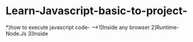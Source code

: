 # Learn-Javascript-basic-to-project-
*)how to execute javascript code-
-->1]Inside any browser
   2]Runtime-Node.Js
   3]Inside <Script> tag

*)Variables in JS
--> Uesd to store.

*)Let,Var,Const
-->1]let & const is used to store block scoped variables.
   2]var is globally scoped.
   3]let can be updated but not re-declared.
   4]const can neither be updated nor be re-declared.

*)Primitives & objects in JS
--> Primitives in JS->                         seven primitive datatypes = Null,Number,Boolean,Byte,String,Symbol,Undefined.  //nn bb ss u
--> Non primitive data types (Objects in JS)-> used to build key-value pairs.;mapping build (karu shakto).

*)Operators and Expressions in JS
-->1]Arithmatic operator --> +,-,/,*,**,++,--,%
   2]Assignment operstor --> =,+=,-=,*=,/=,%=,**=
   3]Comparison operator --> ==,!=,===,!==,>,<,<=,>=,?
   === -->not for int & string comparison
   4]Logical operstor --> &&,||,!

*)Conditional Expressions in JS
--> 1]if
    2]if else
    3]if else if
    4]JS ternary operator- Evaluates a condition and executes a block of code based on the condition.
                             condition ? exp1 : exp2
                             
 *)Loops
 1] for loop -> loop block of code number of times.
      for(statement1;statement2;statement3)
      {
           //code to be executed
       }
 2] for in loop -> loops through the keys of an object
       for(keys in object)
       {
          //code to be executed
       }
 3] for of loop -> loop through the value of an object
      for(keys of object)
       {
          //code to be executed
       }
 4] while loop ->
     while(condition)
       {
          //code to be executed
       }
   if the condition never becomes false, the loop will never end and this might crash the runtime.
 5] do while loop ->
     do{
      //code to executed
     }while(condition)
     In do while loop one time block is executed after that condition is executed.
     
 *) 1] Functions -> A javascript function is a block of code design to perform a particular task.
         function  fname(parameter1,parameter2)
         {
            //code
         }
         (parameters function ke ander local variables ki tarah bartav karenge)
    2] arrow function ->   const sum=(a,b)=>{
                           let a+b;
                           return c;
                        }
